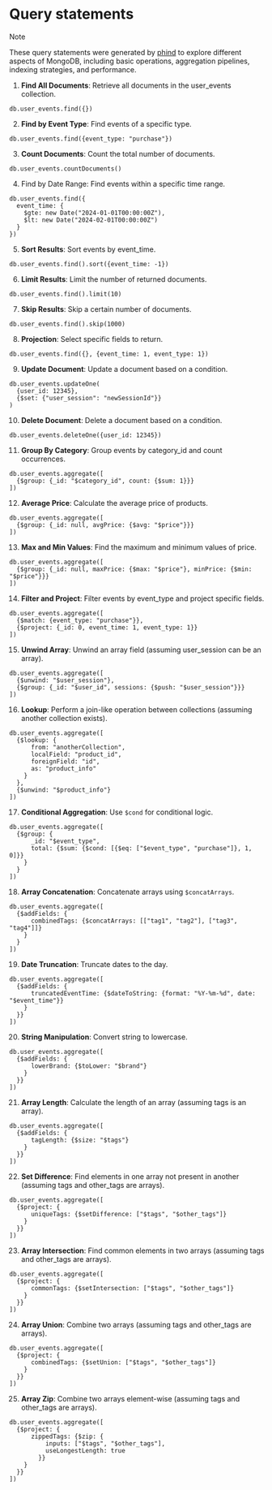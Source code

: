 # Query statements

> [!NOTE]
> These query statements were generated by [phind](https://www.phind.com/) to explore different aspects of MongoDB, including basic operations, aggregation pipelines, indexing strategies, and performance.

1. **Find All Documents**: Retrieve all documents in the user_events collection.

```shell
db.user_events.find({})
```

2. **Find by Event Type**: Find events of a specific type.

```shell
db.user_events.find({event_type: "purchase"})
```

3. **Count Documents**: Count the total number of documents.

```shell
db.user_events.countDocuments()
```

4. Find by Date Range: Find events within a specific time range.

```shell
db.user_events.find({
  event_time: {
    $gte: new Date("2024-01-01T00:00:00Z"),
    $lt: new Date("2024-02-01T00:00:00Z")
  }
})
```

5. **Sort Results**: Sort events by event_time.

```shell
db.user_events.find().sort({event_time: -1})
```

6. **Limit Results**: Limit the number of returned documents.

```shell
db.user_events.find().limit(10)
```

7. **Skip Results**: Skip a certain number of documents.

```shell
db.user_events.find().skip(1000)
```

8. **Projection**: Select specific fields to return.

```shell
db.user_events.find({}, {event_time: 1, event_type: 1})
```

9. **Update Document**: Update a document based on a condition.

```shell
db.user_events.updateOne(
  {user_id: 12345},
  {$set: {"user_session": "newSessionId"}}
)
```

10. **Delete Document**: Delete a document based on a condition.

```shell
db.user_events.deleteOne({user_id: 12345})
```

11. **Group By Category**: Group events by category_id and count occurrences.

```shell
db.user_events.aggregate([
  {$group: {_id: "$category_id", count: {$sum: 1}}}
])
```

12. **Average Price**: Calculate the average price of products.

```shell
db.user_events.aggregate([
  {$group: {_id: null, avgPrice: {$avg: "$price"}}}
])
```

13. **Max and Min Values**: Find the maximum and minimum values of price.

```shell
db.user_events.aggregate([
  {$group: {_id: null, maxPrice: {$max: "$price"}, minPrice: {$min: "$price"}}}
])
```

14. **Filter and Project**: Filter events by event_type and project specific fields.

```shell
db.user_events.aggregate([
  {$match: {event_type: "purchase"}},
  {$project: {_id: 0, event_time: 1, event_type: 1}}
])
```

15. **Unwind Array**: Unwind an array field (assuming user_session can be an array).

```shell
db.user_events.aggregate([
  {$unwind: "$user_session"},
  {$group: {_id: "$user_id", sessions: {$push: "$user_session"}}}
])
```

16. **Lookup**: Perform a join-like operation between collections (assuming another collection exists).

```shell
db.user_events.aggregate([
  {$lookup: {
      from: "anotherCollection",
      localField: "product_id",
      foreignField: "id",
      as: "product_info"
    }
  },
  {$unwind: "$product_info"}
])
```

17. **Conditional Aggregation**: Use `$cond` for conditional logic.

```shell
db.user_events.aggregate([
  {$group: {
      _id: "$event_type",
      total: {$sum: {$cond: [{$eq: ["$event_type", "purchase"]}, 1, 0]}}
    }
  }
])
```

18. **Array Concatenation**: Concatenate arrays using `$concatArrays`.

```shell
db.user_events.aggregate([
  {$addFields: {
      combinedTags: {$concatArrays: [["tag1", "tag2"], ["tag3", "tag4"]]}
    }
  }
])
```

19. **Date Truncation**: Truncate dates to the day.

```shell
db.user_events.aggregate([
  {$addFields: {
      truncatedEventTime: {$dateToString: {format: "%Y-%m-%d", date: "$event_time"}}
    }
  }}
])
```

20. **String Manipulation**: Convert string to lowercase.

```shell
db.user_events.aggregate([
  {$addFields: {
      lowerBrand: {$toLower: "$brand"}
    }
  }}
])
```

21. **Array Length**: Calculate the length of an array (assuming tags is an array).

```shell
db.user_events.aggregate([
  {$addFields: {
      tagLength: {$size: "$tags"}
    }
  }}
])
```

22. **Set Difference**: Find elements in one array not present in another (assuming tags and other_tags are arrays).

```shell
db.user_events.aggregate([
  {$project: {
      uniqueTags: {$setDifference: ["$tags", "$other_tags"]}
    }
  }}
])
```

23. **Array Intersection**: Find common elements in two arrays (assuming tags and other_tags are arrays).

```shell
db.user_events.aggregate([
  {$project: {
      commonTags: {$setIntersection: ["$tags", "$other_tags"]}
    }
  }}
])
```

24. **Array Union**: Combine two arrays (assuming tags and other_tags are arrays).

```shell
db.user_events.aggregate([
  {$project: {
      combinedTags: {$setUnion: ["$tags", "$other_tags"]}
    }
  }}
])
```

25. **Array Zip**: Combine two arrays element-wise (assuming tags and other_tags are arrays).

```shell
db.user_events.aggregate([
  {$project: {
      zippedTags: {$zip: {
          inputs: ["$tags", "$other_tags"],
          useLongestLength: true
        }}
    }
  }}
])
```
